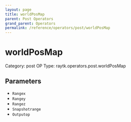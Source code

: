 ```yaml
---
layout: page
title: worldPosMap
parent: Post Operators
grand_parent: Operators
permalink: /reference/operators/post/worldPosMap
---
```


# worldPosMap

Category: post
OP Type: raytk.operators.post.worldPosMap



## Parameters

* `Rangex`
* `Rangey`
* `Rangez`
* `Snapshotrange`
* `Outputop`
